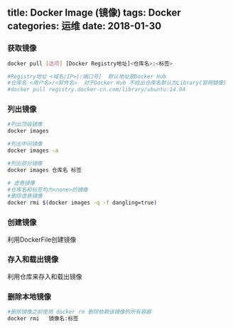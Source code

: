 title: Docker Image (镜像)
tags: Docker
categories: 运维
date: 2018-01-30
---

### 获取镜像
```bash
docker pull [选项] [Docker Registry地址]<仓库名>:<标签>

#Registry地址 <域名/IP>[:端口号]  默认地址是Docker Hub
#仓库名 <用户名>/<软件名>  对于Docker Hub 不给出仓库名默认为Library(官网镜像)
#docker pull registry.docker-cn.com/library/ubuntu:14.04
```
<!-- more -->

### 列出镜像
```bash
#列出顶级镜像
docker images

#列出中间镜像
docker images -a 

#列出部分镜像
docker images 仓库名 标签

# 虚悬镜像
#仓库名和标签均为<none>的镜像
#删除虚悬镜像
docker rmi $(docker images -q -f dangling=true)
```
### 创建镜像
利用DockerFile创建镜像

### 存入和载出镜像
利用仓库来存入和载出镜像

### 删除本地镜像
```bash
#删除镜像之前使用 docker rm 删除依赖该镜像的所有容器
docker rmi   镜像名:标签
```